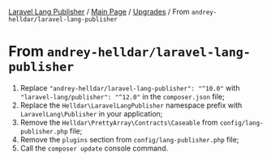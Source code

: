 [Laravel Lang Publisher][link_source] / [Main Page](../index.md) / [Upgrades](index.md) / From `andrey-helldar/laravel-lang-publisher`

# From `andrey-helldar/laravel-lang-publisher`

1. Replace `"andrey-helldar/laravel-lang-publisher": "^10.0"` with `"laravel-lang/publisher": "^12.0"` in the `composer.json` file;
2. Replace the `Helldar\LaravelLangPublisher` namespace prefix with `LaravelLang\Publisher` in your application;
3. Remove the `Helldar\PrettyArray\Contracts\Caseable` from `config/lang-publisher.php` file;
4. Remove the `plugins` section from `config/lang-publisher.php` file;
5. Call the `composer update` console command.

[link_source]:  https://github.com/Laravel-Lang/publisher

